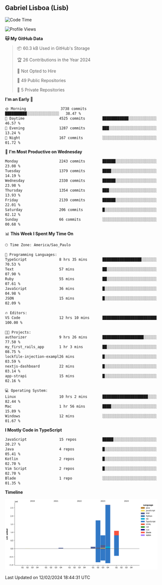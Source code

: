 ## Gabriel Lisboa (Lisb)

<!--START_SECTION:waka-->
![Code Time](http://img.shields.io/badge/Code%20Time-422%20hrs%2027%20mins-blue)

![Profile Views](http://img.shields.io/badge/Profile%20Views-17-blue)

**🐱 My GitHub Data** 

> 📦 60.3 kB Used in GitHub's Storage 
 > 
> 🏆 26 Contributions in the Year 2024
 > 
> 🚫 Not Opted to Hire
 > 
> 📜 49 Public Repositories 
 > 
> 🔑 5 Private Repositories 
 > 
**I'm an Early 🐤** 

```text
🌞 Morning                3738 commits        ██████████░░░░░░░░░░░░░░░   38.47 % 
🌆 Daytime                4525 commits        ████████████░░░░░░░░░░░░░   46.57 % 
🌃 Evening                1287 commits        ███░░░░░░░░░░░░░░░░░░░░░░   13.24 % 
🌙 Night                  167 commits         ░░░░░░░░░░░░░░░░░░░░░░░░░   01.72 % 
```
📅 **I'm Most Productive on Wednesday** 

```text
Monday                   2243 commits        ██████░░░░░░░░░░░░░░░░░░░   23.08 % 
Tuesday                  1379 commits        ████░░░░░░░░░░░░░░░░░░░░░   14.19 % 
Wednesday                2330 commits        ██████░░░░░░░░░░░░░░░░░░░   23.98 % 
Thursday                 1354 commits        ███░░░░░░░░░░░░░░░░░░░░░░   13.93 % 
Friday                   2139 commits        ██████░░░░░░░░░░░░░░░░░░░   22.01 % 
Saturday                 206 commits         █░░░░░░░░░░░░░░░░░░░░░░░░   02.12 % 
Sunday                   66 commits          ░░░░░░░░░░░░░░░░░░░░░░░░░   00.68 % 
```


📊 **This Week I Spent My Time On** 

```text
🕑︎ Time Zone: America/Sao_Paulo

💬 Programming Languages: 
TypeScript               8 hrs 35 mins       ██████████████████░░░░░░░   70.53 % 
Text                     57 mins             ██░░░░░░░░░░░░░░░░░░░░░░░   07.90 % 
Ruby                     55 mins             ██░░░░░░░░░░░░░░░░░░░░░░░   07.61 % 
JavaScript               36 mins             █░░░░░░░░░░░░░░░░░░░░░░░░   04.98 % 
JSON                     15 mins             █░░░░░░░░░░░░░░░░░░░░░░░░   02.09 % 

🔥 Editors: 
VS Code                  12 hrs 10 mins      █████████████████████████   100.00 % 

🐱‍💻 Projects: 
authorizer               9 hrs 26 mins       ███████████████████░░░░░░   77.50 % 
my_first_rails_app       1 hr 3 mins         ██░░░░░░░░░░░░░░░░░░░░░░░   08.75 % 
lockfile-injection-exampl26 mins             █░░░░░░░░░░░░░░░░░░░░░░░░   03.59 % 
nextjs-dashboard         22 mins             █░░░░░░░░░░░░░░░░░░░░░░░░   03.14 % 
app-strapi               15 mins             █░░░░░░░░░░░░░░░░░░░░░░░░   02.16 % 

💻 Operating System: 
Linux                    10 hrs 2 mins       █████████████████████░░░░   82.44 % 
Mac                      1 hr 56 mins        ████░░░░░░░░░░░░░░░░░░░░░   15.89 % 
Windows                  12 mins             ░░░░░░░░░░░░░░░░░░░░░░░░░   01.67 % 
```

**I Mostly Code in TypeScript** 

```text
JavaScript               15 repos            █████░░░░░░░░░░░░░░░░░░░░   20.27 % 
Java                     4 repos             █░░░░░░░░░░░░░░░░░░░░░░░░   05.41 % 
Kotlin                   2 repos             █░░░░░░░░░░░░░░░░░░░░░░░░   02.70 % 
Vim Script               2 repos             █░░░░░░░░░░░░░░░░░░░░░░░░   02.70 % 
Blade                    1 repo              ░░░░░░░░░░░░░░░░░░░░░░░░░   01.35 % 
```



**Timeline**

![Lines of Code chart](https://raw.githubusercontent.com/tenlisboa/tenlisboa/main/assets/bar_graph.png)


 Last Updated on 12/02/2024 18:44:31 UTC
<!--END_SECTION:waka-->
